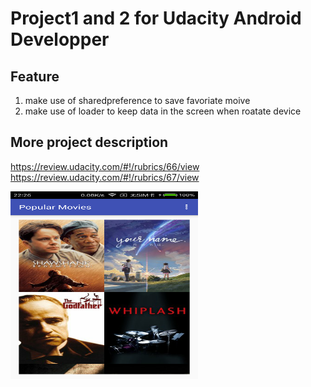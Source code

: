 # Project1 and 2 for Udacity Android Developper <br>

## Feature <br>
1. make use of sharedpreference to save favoriate moive
2. make use of loader to keep data in the screen when roatate device


## More project description 
https://review.udacity.com/#!/rubrics/66/view <br>
https://review.udacity.com/#!/rubrics/67/view

 <img src="https://github.com/yukun1992/PopularMovie/blob/version2/demo.png" width = "300" height = "300" align=center />

